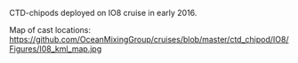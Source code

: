 CTD-chipods deployed on IO8 cruise in early 2016.

Map of cast locations:
<https://github.com/OceanMixingGroup/cruises/blob/master/ctd_chipod/IO8/Figures/I08_kml_map.jpg>
